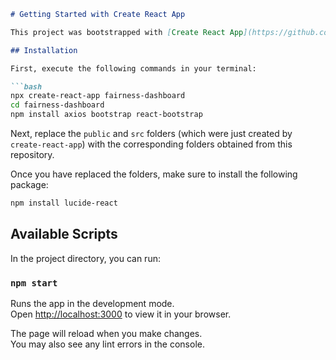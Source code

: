````markdown
# Getting Started with Create React App

This project was bootstrapped with [Create React App](https://github.com/facebook/create-react-app).

## Installation

First, execute the following commands in your terminal:

```bash
npx create-react-app fairness-dashboard
cd fairness-dashboard
npm install axios bootstrap react-bootstrap
````

Next, replace the `public` and `src` folders (which were just created by `create-react-app`) with the corresponding folders obtained from this repository.

Once you have replaced the folders, make sure to install the following package:

```bash
npm install lucide-react
```

## Available Scripts

In the project directory, you can run:

### `npm start`

Runs the app in the development mode.  
Open [http://localhost:3000](https://www.google.com/search?q=http://localhost:3000) to view it in your browser.

The page will reload when you make changes.  
You may also see any lint errors in the console.

```
```
